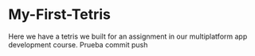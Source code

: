 # My-First-Tetris
Here we have a tetris we built for an assignment in our multiplatform app development course.
Prueba commit push
